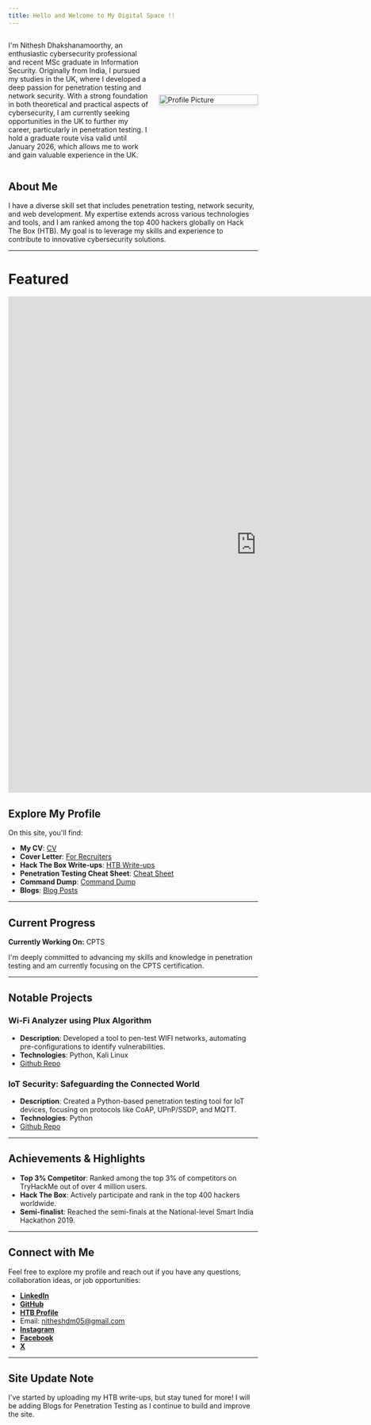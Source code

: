 ```yaml
---
title: Hello and Welcome to My Digital Space !!
---
```

<div class="profile-container">
  <div class="profile-summary">
    <p>I'm Nithesh Dhakshanamoorthy, an enthusiastic cybersecurity professional and recent MSc graduate in Information Security. Originally from India, I pursued my studies in the UK, where I developed a deep passion for penetration testing and network security. With a strong foundation in both theoretical and practical aspects of cybersecurity, I am currently seeking opportunities in the UK to further my career, particularly in penetration testing. I hold a graduate route visa valid until January 2026, which allows me to work and gain valuable experience in the UK.</p>
  </div>
  <div class="profile-picture">
    <img src="My-Profile-Pic.jpg" alt="Profile Picture"/>
  </div>
</div>

<style>
  .profile-container {
    display: flex;
    align-items: center;
    flex-wrap: wrap;
  }

  .profile-summary {
    flex: 1;
    min-width: 200px;
  }

  .profile-summary p {
    font-size: 1em;
  }

  .profile-picture {
    flex: 0 0 auto;
    padding-left: 20px;
    min-width: 200px;
  }

  .profile-picture img {
    width: 100%;
    max-width: 200px;
    border-radius: 0; /* Square shape */
    box-shadow: 0 4px 8px rgba(0, 0, 0, 0.1);
    transition: transform 0.3s ease, box-shadow 0.3s ease; /* Smooth transition */
  }

  .profile-picture img:hover {
    transform: scale(1.1); /* Zoom effect */
    box-shadow: 0 8px 16px rgba(0, 0, 0, 0.3); /* Enhanced shadow effect */
  }

  @media (max-width: 600px) {
    .profile-container {
      flex-direction: column;
      align-items: flex-start; /* Align items to the left */
      text-align: left; /* Ensure text alignment is left */
    }

    .profile-summary {
      order: 2; /* Make sure the summary is below the image */
      margin-top: 20px;
    }

    .profile-picture {
      order: 1; /* Ensure the image is above the summary */
      padding-left: 0; /* Remove left padding */
      margin-bottom: 20px;
      align-self: flex-start; /* Align the image to the left */
    }

    .profile-picture img {
      width: 100%;
      max-width: 200px; /* Adjust size if needed */
    }
  }
</style>
## About Me

I have a diverse skill set that includes penetration testing, network security, and web development. My expertise extends across various technologies and tools, and I am ranked among the top 400 hackers globally on Hack The Box (HTB). My goal is to leverage my skills and experience to contribute to innovative cybersecurity solutions.

---

# Featured

<iframe src="https://www.juicer.io/api/feeds/nithesh-dhakshanamoorthy-2541111b3/iframe" frameborder="0" width="1000" height="1000" style="display:block;margin:0 auto;"></iframe>

## Explore My Profile

On this site, you'll find:

- **My CV**: [CV](Cv.md) 
- **Cover Letter**: [For Recruiters](Cover-Letter.md)
- **Hack The Box Write-ups**: [HTB Write-ups](HTB.md)
- **Penetration Testing Cheat Sheet**: [Cheat Sheet](Penetration-Testing-Cheat-Sheet.md)
- **Command Dump**: [Command Dump](Command-Dump.md)
- **Blogs**: [Blog Posts](Blogs.md)

---

## Current Progress

**Currently Working On:** CPTS

I'm deeply committed to advancing my skills and knowledge in penetration testing and am currently focusing on the CPTS certification.

---
## Notable Projects

### Wi-Fi Analyzer using Plux Algorithm
- **Description**: Developed a tool to pen-test WIFI networks, automating pre-configurations to identify vulnerabilities.
- **Technologies**: Python, Kali Linux
- [Github Repo](https://github.com/NitheshD05/Wifi-analyser)

### IoT Security: Safeguarding the Connected World
- **Description**: Created a Python-based penetration testing tool for IoT devices, focusing on protocols like CoAP, UPnP/SSDP, and MQTT.
- **Technologies**: Python
- [Github Repo](https://github.com/NitheshD05/IOT-Security)

---

## Achievements & Highlights

- **Top 3% Competitor**: Ranked among the top 3% of competitors on TryHackMe out of over 4 million users.
- **Hack The Box**: Actively participate and rank in the top 400 hackers worldwide.
- **Semi-finalist**: Reached the semi-finals at the National-level Smart India Hackathon 2019.

---

## Connect with Me

Feel free to explore my profile and reach out if you have any questions, collaboration ideas, or job opportunities:
- [**LinkedIn**](https://www.linkedin.com/in/nithesh-dhakshanamoorthy-2541111b3)
- [**GitHub**](https://github.com/NitheshD05)
- [**HTB Profile**](https://app.hackthebox.com/profile/1701603)
- Email: nitheshdm05@gmail.com
- [**Instagram**](https://www.instagram.com/nithesh_dm/)
- [**Facebook**](https://www.facebook.com/nithesh.d.1?mibextid=ZbWKwL)
- [**X**](https://x.com/05Nithesh)

---

## Site Update Note

I've started by uploading my HTB write-ups, but stay tuned for more! I will be adding Blogs for Penetration Testing as I continue to build and improve the site.


